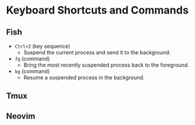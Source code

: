 # Keyboard Shortcuts and Commands

## Fish

- `Ctrl+Z` (key sequence)
    - Suspend the current process and send it to the background.
- `fg` (command)
    - Bring the most recently suspended process back to the foreground.
- `bg` (command)
    - Resume a suspended process in the background.

## Tmux

## Neovim
